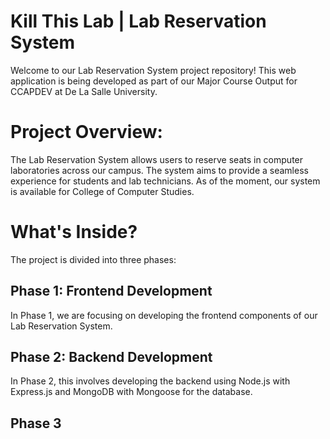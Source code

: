 # Kill This Lab | Lab Reservation System
Welcome to our Lab Reservation System project repository! This web application is being developed as part of our Major Course Output for CCAPDEV at De La Salle University.

# Project Overview:
The Lab Reservation System allows users to reserve seats in computer laboratories across our campus. The system aims to provide a seamless experience for students and lab technicians. As of the moment, our system is available for College of Computer Studies.

# What's Inside?
The project is divided into three phases:
## Phase 1: Frontend Development
In Phase 1, we are focusing on developing the frontend components of our Lab Reservation System. 
## Phase 2: Backend Development
In Phase 2, this involves developing the backend using Node.js with Express.js and MongoDB with Mongoose for the database.
## Phase 3

